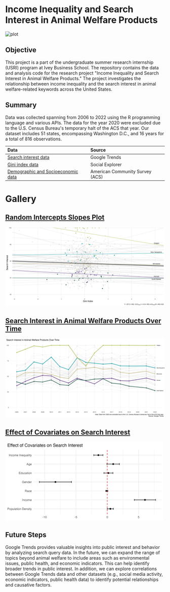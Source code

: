 # Income Inequality and Search Interest in Animal Welfare Products
![plot](./poster/USRI20%poster.png)

## Objective
This project is a part of the undergraduate summer research internship (USRI) program at Ivey Business School. The repository contains the data and analysis code for the research project "Income Inequality and Search Interest in Animal Welfare Products." The project investigates the relationship between income inequality and the search interest in animal welfare-related keywords across the United States.

## Summary
Data was collected spanning from 2006 to 2022 using the R programming language and various APIs. The data for the year 2020 were excluded due to the U.S. Census Bureau's temporary halt of the ACS that year. Our dataset includes 51 states, encompassing Washington D.C., and 16 years for a total of 816 observations.

| **Data**                                    | **Source**                |
|:---------------------------------------------|:--------------------------|
| [Search interest data](https://trends.google.com/)                         | Google Trends             |
| [Gini index data](https://www.socialexplorer.com/)                              | Social Explorer           |
| [Demographic and Socioeconomic data](https://www.census.gov/programs-surveys/acs)           | American Community Survey (ACS) |

# Gallery

## [Random Intercepts Slopes Plot](./graphs)

![plot](./graphs/08_Random_Intercepts_Slopes_Plot.png)

## [Search Interest in Animal Welfare Products Over Time](./graphs)

![plot](./graphs/02_Trend_of_Search_Interest.png)

## [Effect of Covariates on Search Interest](./graphs)

<img src="./graphs/04_Coefficient_Plot_of_Covariates.png" alt="plot" style="width:500px;"/>

## Future Steps
Google Trends provides valuable insights into public interest and behavior by analyzing search query data. In the future, we can expand the range of topics beyond animal welfare to include areas such as environmental issues, public health, and economic indicators. This can help identify broader trends in public interest. In addition, we can explore correlations between Google Trends data and other datasets (e.g., social media activity, economic indicators, public health data) to identify potential relationships and causative factors.
